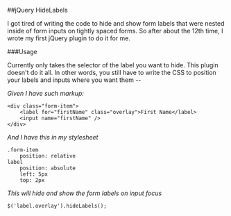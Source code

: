 ##jQuery HideLabels

I got tired of writing the code to hide and show form labels that were nested inside of form inputs on tightly spaced forms.  So after about the 12th time, I wrote my first jQuery plugin to do it for me.

###Usage

Currently only takes the selector of the label you want to hide.  This plugin doesn't do it all.  In other words, you still have to write the CSS to position your labels and inputs where you want them --

*Given I have such markup:*

    <div class="form-item">
        <label for="firstName" class="overlay">First Name</label>
        <input name="firstName" />
    </div>

*And I have this in my stylesheet*

    .form-item
        position: relative
    label
        position: absolute
        left: 5px
        top: 2px

*This will hide and show the form labels on input focus*

    $('label.overlay').hideLabels();